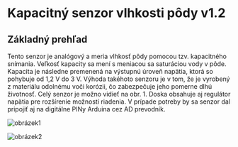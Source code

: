 # Kapacitný senzor vlhkosti pôdy v1.2

## Základný prehľad

Tento senzor je analógový a meria vlhkosť pôdy pomocou tzv. kapacitného snímania. Veľkosť kapacity sa mení s meniacou sa saturáciou vody v pôde. Kapacita je následne premenená na výstupnú úroveň napätia, ktorá so pohybuje od 1,2 V do 3 V. Výhoda takéhoto senzoru je v tom, že je vyrobený z materiálu odolnému voči korózii, čo zabezpečuje jeho pomerne dlhú životnosť. Celý senzor je možno vidieť na obr. 1. Doska obsahuje aj regulátor napätia pre rozšírenie možností riadenia. V prípade potreby by sa senzor dal pripojiť aj na digitálne PINy Arduina cez AD prevodník.

![obrázek1](https://farmaludovika.sk/3/storage_5-ks-kapacitn%C3%BD-%C4%8Didlo-p%C3%B4dnej-vlhkosti-kor%C3%B3zii-%C5%A1irok%C3%BD-39297/wp-upload.jpg)

![obrázek2](https://pajenicko.cz/image/cache/catalog/komponenty/senzory/vlhkopudomer/cap_soil_moist_height-550x550h.jpg)
